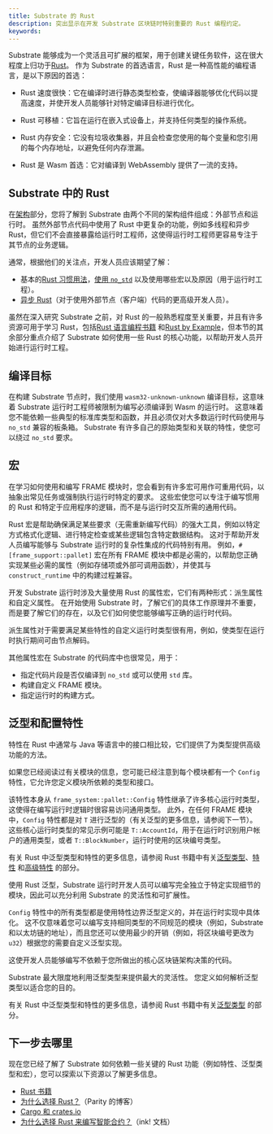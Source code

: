 ```yaml
---
title: Substrate 的 Rust
description: 突出显示在开发 Substrate 区块链时特别重要的 Rust 编程约定。
keywords:
---
```


Substrate 能够成为一个灵活且可扩展的框架，用于创建关键任务软件，这在很大程度上归功于[Rust](https://www.rust-lang.org/)。
作为 Substrate 的首选语言，Rust 是一种高性能的编程语言，是以下原因的首选：

- Rust 速度很快：它在编译时进行静态类型检查，使编译器能够优化代码以提高速度，并使开发人员能够针对特定编译目标进行优化。

- Rust 可移植：它旨在运行在嵌入式设备上，并支持任何类型的操作系统。

- Rust 内存安全：它没有垃圾收集器，并且会检查您使用的每个变量和您引用的每个内存地址，以避免任何内存泄漏。

- Rust 是 Wasm 首选：它对编译到 WebAssembly 提供了一流的支持。

## Substrate 中的 Rust

在[架构](/learn/architecture/)部分，您将了解到 Substrate 由两个不同的架构组件组成：外部节点和运行时。
虽然外部节点代码中使用了 Rust 中更复杂的功能，例如多线程和异步 Rust，但它们不会直接暴露给运行时工程师，这使得运行时工程师更容易专注于其节点的业务逻辑。

通常，根据他们的关注点，开发人员应该期望了解：

- 基本的[Rust 习惯用法](https://rust-unofficial.github.io/patterns/idioms/index.html)，[使用 `no_std`](https://docs.rust-embedded.org/book/intro/no-std.html) 以及使用哪些宏以及原因（用于运行时工程）。
- [异步 Rust](https://rust-lang.github.io/async-book/01_getting_started/01_chapter.html)（对于使用外部节点（客户端）代码的更高级开发人员）。

虽然在深入研究 Substrate 之前，对 Rust 的一般熟悉程度至关重要，并且有许多资源可用于学习 Rust，包括[Rust 语言编程书籍](https://doc.rust-lang.org/book/) 和[Rust by Example](https://doc.rust-lang.org/rust-by-example/)，但本节的其余部分重点介绍了 Substrate 如何使用一些 Rust 的核心功能，以帮助开发人员开始进行运行时工程。

## 编译目标

在构建 Substrate 节点时，我们使用 `wasm32-unknown-unknown` 编译目标，这意味着 Substrate 运行时工程师被限制为编写必须编译到 Wasm 的运行时。
这意味着您不能依赖一些典型的标准库类型和函数，并且必须仅对大多数运行时代码使用与 `no_std` 兼容的板条箱。
Substrate 有许多自己的原始类型和关联的特性，使您可以绕过 `no_std` 要求。

## 宏

在学习如何使用和编写 FRAME 模块时，您会看到有许多宏可用作可重用代码，以抽象出常见任务或强制执行运行时特定的要求。
这些宏使您可以专注于编写惯用的 Rust 和特定于应用程序的逻辑，而不是与运行时交互所需的通用代码。

Rust 宏是帮助确保满足某些要求（无需重新编写代码）的强大工具，例如以特定方式格式化逻辑、进行特定检查或某些逻辑包含特定数据结构。
这对于帮助开发人员编写能够与 Substrate 运行时的复杂性集成的代码特别有用。
例如，`#[frame_support::pallet]` 宏在所有 FRAME 模块中都是必需的，以帮助您正确实现某些必需的属性（例如存储项或外部可调用函数），并使其与 `construct_runtime` 中的构建过程兼容。

开发 Substrate 运行时涉及大量使用 Rust 的属性宏，它们有两种形式：派生属性和自定义属性。
在开始使用 Substrate 时，了解它们的具体工作原理并不重要，而是要了解它们的存在，以及它们如何使您能够编写正确的运行时代码。

派生属性对于需要满足某些特性的自定义运行时类型很有用，例如，使类型在运行时执行期间可由节点解码。

其他属性宏在 Substrate 的代码库中也很常见，用于：

- 指定代码片段是否仅编译到 `no_std` 或可以使用 `std` 库。
- 构建自定义 FRAME 模块。
- 指定运行时的构建方式。

## 泛型和配置特性

特性在 Rust 中通常与 Java 等语言中的接口相比较，它们提供了为类型提供高级功能的方法。

如果您已经阅读过有关模块的信息，您可能已经注意到每个模块都有一个 `Config` 特性，它允许您定义模块所依赖的类型和接口。

该特性本身从 `frame_system::pallet::Config` 特性继承了许多核心运行时类型，这使得在编写运行时逻辑时很容易访问通用类型。
此外，在任何 FRAME 模块中，`Config` 特性都是对 `T` 进行泛型的（有关泛型的更多信息，请参阅下一节）。
这些核心运行时类型的常见示例可能是 `T::AccountId`，用于在运行时识别用户帐户的通用类型，或者 `T::BlockNumber`，运行时使用的区块编号类型。

有关 Rust 中泛型类型和特性的更多信息，请参阅 Rust 书籍中有关[泛型类型](https://doc.rust-lang.org/book/ch10-01-syntax.html)、[特性](https://doc.rust-lang.org/book/ch10-02-traits.html) 和[高级特性](https://doc.rust-lang.org/book/ch19-03-advanced-traits.html) 的部分。

使用 Rust 泛型，Substrate 运行时开发人员可以编写完全独立于特定实现细节的模块，因此可以充分利用 Substrate 的灵活性和可扩展性。

`Config` 特性中的所有类型都是使用特性边界泛型定义的，并在运行时实现中具体化。
这不仅意味着您可以编写支持相同类型的不同规范的模块（例如，Substrate 和以太坊链的地址），而且您还可以使用最少的开销（例如，将区块编号更改为 `u32`）根据您的需要自定义泛型实现。

这使开发人员能够编写不依赖于您所做出的核心区块链架构决策的代码。

Substrate 最大限度地利用泛型类型来提供最大的灵活性。
您定义如何解析泛型类型以适合您的目的。

有关 Rust 中泛型类型和特性的更多信息，请参阅 Rust 书籍中有关[泛型类型](https://doc.rust-lang.org/book/ch10-01-syntax.html) 的部分。

## 下一步去哪里

现在您已经了解了 Substrate 如何依赖一些关键的 Rust 功能（例如特性、泛型类型和宏），您可以探索以下资源以了解更多信息。

- [Rust 书籍](https://doc.rust-lang.org/book/)
- [为什么选择 Rust？](https://www.parity.io/blog/why-rust)（Parity 的博客）
- [Cargo 和 crates.io](https://doc.rust-lang.org/book/ch14-00-more-about-cargo.html)
- [为什么选择 Rust 来编写智能合约？](https://paritytech.github.io/ink-docs/why-rust-for-smart-contracts)（ink! 文档）
